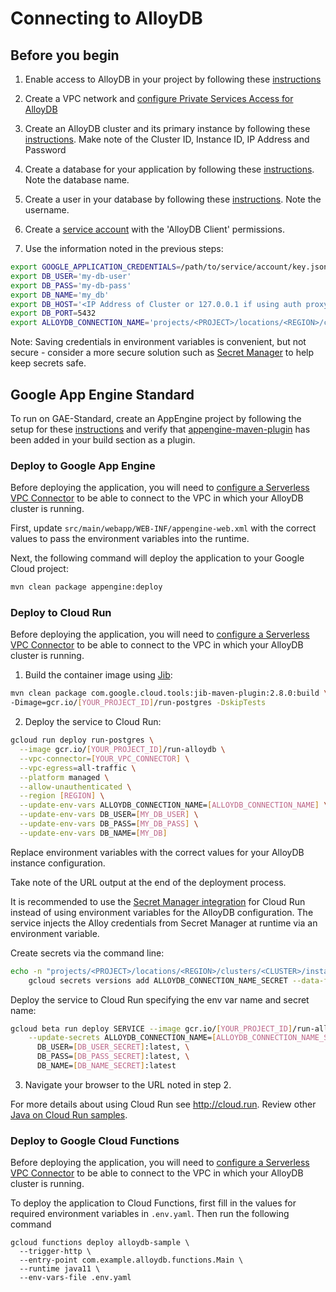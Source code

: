 # Connecting to AlloyDB

## Before you begin

1. Enable access to AlloyDB in your project by following these [instructions](https://cloud.google.com/alloydb/docs/project-enable-access)

1. Create a VPC network and [configure Private Services Access for AlloyDB](https://cloud.google.com/alloydb/docs/configure-connectivity)

1. Create an AlloyDB cluster and its primary instance by following these [instructions](https://cloud.google.com/alloydb/docs/cluster-create). Make note of the Cluster ID, Instance ID, IP Address and Password

1. Create a database for your application by following these 
[instructions](https://cloud.google.com/alloydb/docs/database-create). Note the database
name. 

1. Create a user in your database by following these 
[instructions](https://cloud.google.com/alloydb/docs/database-users/about). Note the username. 

1. Create a [service account](https://cloud.google.com/iam/docs/understanding-service-accounts) with the 'AlloyDB Client' permissions.

1. Use the information noted in the previous steps:
```bash
export GOOGLE_APPLICATION_CREDENTIALS=/path/to/service/account/key.json
export DB_USER='my-db-user'
export DB_PASS='my-db-pass'
export DB_NAME='my_db'
export DB_HOST='<IP Address of Cluster or 127.0.0.1 if using auth proxy>'
export DB_PORT=5432
export ALLOYDB_CONNECTION_NAME='projects/<PROJECT>/locations/<REGION>/clusters/<CLUSTER>/instances/<INSTANCE>'
```
Note: Saving credentials in environment variables is convenient, but not secure - consider a more
secure solution such as [Secret Manager](https://cloud.google.com/secret-manager/) to help keep secrets safe.


## Google App Engine Standard

To run on GAE-Standard, create an AppEngine project by following the setup for these 
[instructions](https://cloud.google.com/appengine/docs/standard/java/quickstart#before-you-begin) 
and verify that 
[appengine-maven-plugin](https://cloud.google.com/java/docs/setup#optional_install_maven_or_gradle_plugin_for_app_engine)
 has been added in your build section as a plugin.


### Deploy to Google App Engine
Before deploying the application, you will need to [configure a Serverless VPC Connector](https://cloud.google.com/vpc/docs/configure-serverless-vpc-access) to be able to connect to the VPC in which your AlloyDB cluster is running.

First, update `src/main/webapp/WEB-INF/appengine-web.xml` with the correct values to pass the 
environment variables into the runtime.

Next, the following command will deploy the application to your Google Cloud project:
```bash
mvn clean package appengine:deploy
```

### Deploy to Cloud Run
Before deploying the application, you will need to [configure a Serverless VPC Connector](https://cloud.google.com/vpc/docs/configure-serverless-vpc-access) to be able to connect to the VPC in which your AlloyDB cluster is running.

1. Build the container image using [Jib](https://cloud.google.com/java/getting-started/jib):

  ```sh
mvn clean package com.google.cloud.tools:jib-maven-plugin:2.8.0:build \
 -Dimage=gcr.io/[YOUR_PROJECT_ID]/run-postgres -DskipTests
  ```

2. Deploy the service to Cloud Run:

  ```sh
  gcloud run deploy run-postgres \
    --image gcr.io/[YOUR_PROJECT_ID]/run-alloydb \
    --vpc-connector=[YOUR_VPC_CONNECTOR] \
    --vpc-egress=all-traffic \
    --platform managed \
    --allow-unauthenticated \
    --region [REGION] \
    --update-env-vars ALLOYDB_CONNECTION_NAME=[ALLOYDB_CONNECTION_NAME] \
    --update-env-vars DB_USER=[MY_DB_USER] \
    --update-env-vars DB_PASS=[MY_DB_PASS] \
    --update-env-vars DB_NAME=[MY_DB]
  ```

  Replace environment variables with the correct values for your AlloyDB instance configuration.

  Take note of the URL output at the end of the deployment process.

  It is recommended to use the [Secret Manager integration](https://cloud.google.com/run/docs/configuring/secrets) for Cloud Run instead
  of using environment variables for the AlloyDB configuration. The service injects the Alloy credentials from
  Secret Manager at runtime via an environment variable.

  Create secrets via the command line:
  ```sh
  echo -n "projects/<PROJECT>/locations/<REGION>/clusters/<CLUSTER>/instances/<INSTANCE>" | \
      gcloud secrets versions add ALLOYDB_CONNECTION_NAME_SECRET --data-file=-
  ```

  Deploy the service to Cloud Run specifying the env var name and secret name:
  ```sh
  gcloud beta run deploy SERVICE --image gcr.io/[YOUR_PROJECT_ID]/run-alloydb \
      --update-secrets ALLOYDB_CONNECTION_NAME=[ALLOYDB_CONNECTION_NAME_SECRET]:latest,\
        DB_USER=[DB_USER_SECRET]:latest, \
        DB_PASS=[DB_PASS_SECRET]:latest, \
        DB_NAME=[DB_NAME_SECRET]:latest
  ```

3. Navigate your browser to the URL noted in step 2.

  For more details about using Cloud Run see http://cloud.run.
  Review other [Java on Cloud Run samples](../../../run/).

### Deploy to Google Cloud Functions
Before deploying the application, you will need to [configure a Serverless VPC Connector](https://cloud.google.com/vpc/docs/configure-serverless-vpc-access) to be able to connect to the VPC in which your AlloyDB cluster is running.

To deploy the application to Cloud Functions, first fill in the values for required environment variables in `.env.yaml`. Then run the following command
```
gcloud functions deploy alloydb-sample \
  --trigger-http \
  --entry-point com.example.alloydb.functions.Main \
  --runtime java11 \
  --env-vars-file .env.yaml
```
